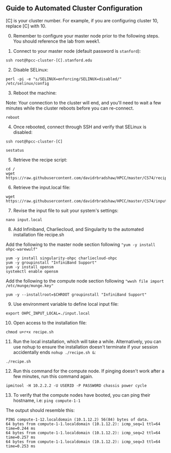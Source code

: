 ## Guide to Automated Cluster Configuration

[C] is your cluster number. For example, if you are configuring cluster 10, replace [C] with 10. 

0. Remember to configure your master node prior to the following steps. You should reference the lab from week1.

1. Connect to your master node (default password is `stanford`):
```
ssh root@hpcc-cluster-[C].stanford.edu
```

2. Disable SELinux:
```
perl -pi -e "s/SELINUX=enforcing/SELINUX=disabled/" /etc/selinux/config
```

3. Reboot the machine:

Note: Your connection to the cluster will end, and you'll need to wait a few minutes while the cluster reboots before you can re-connect. 
```
reboot
```

4. Once rebooted, connect through SSH and verify that SELinux is disabled:
```
ssh root@hpcc-cluster-[C]

sestatus
```

5. Retrieve the recipe script:
```
cd /
wget https://raw.githubusercontent.com/davidrbradshaw/HPCC/master/CS74/recipe.sh
```

6. Retrieve the input.local file:
```
wget https://raw.githubusercontent.com/davidrbradshaw/HPCC/master/CS74/input.local
```

7. Revise the input file to suit your system's settings:
```
nano input.local
```

8. Add Infiniband, Charliecloud, and Singularity to the automated installation file recipe.sh

Add the following to the master node section following ```"yum -y install ohpc-warewulf"```
```
yum -y install singularity-ohpc charliecloud-ohpc
yum -y groupinstall "InfiniBand Support"
yum -y install opensm
systemctl enable opensm
```

Add the following to the compute node section following ```"wwsh file import /etc/munge/munge.key"```
```
yum -y --installroot=$CHROOT groupinstall "InfiniBand Support"
```

9. Use environment variable to define local input file:
```
export OHPC_INPUT_LOCAL=./input.local
```

10. Open access to the installation file:
```
chmod u+r+x recipe.sh
```

11. Run the local installation, which will take a while. Alternatively, you can use nohup to ensure the installation doesn't terminate if your session accidentally ends ```nohup ./recipe.sh &```:
```
./recipe.sh
```

12. Run this command for the compute node. If pinging doesn't work after a few minutes, run this command again.
```
ipmitool -H 10.2.2.2 -U USERID -P PASSW0RD chassis power cycle
```

13. To verify that the compute nodes have booted, you can ping their hostname, i.e:
```ping compute-1-1```

The output should resemble this:
```
PING compute-1-12.localdomain (10.1.12.2) 56(84) bytes of data.
64 bytes from compute-1-1.localdomain (10.1.12.2): icmp_seq=1 ttl=64 time=0.244 ms
64 bytes from compute-1-1.localdomain (10.1.12.2): icmp_seq=2 ttl=64 time=0.257 ms
64 bytes from compute-1-1.localdomain (10.1.12.2): icmp_seq=3 ttl=64 time=0.253 ms
```
